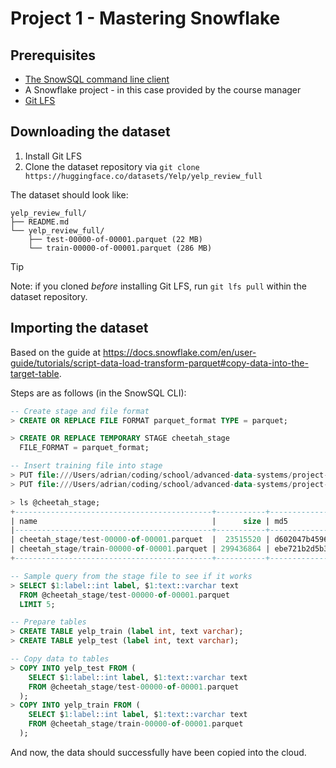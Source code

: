 # Project 1 - Mastering Snowflake

## Prerequisites

- [The SnowSQL command line client](https://docs.snowflake.com/en/user-guide/snowsql-install-config#installing-snowsql-on-macos-using-homebrew-cask)
- A Snowflake project - in this case provided by the course manager
- [Git LFS](https://git-lfs.com/)

## Downloading the dataset

1. Install Git LFS
2. Clone the dataset repository via `git clone https://huggingface.co/datasets/Yelp/yelp_review_full`

The dataset should look like:

```text
yelp_review_full/
├── README.md
└── yelp_review_full/
    ├── test-00000-of-00001.parquet (22 MB)
    └── train-00000-of-00001.parquet (286 MB)
```

> [!TIP]
> Note: if you cloned *before* installing Git LFS, run `git lfs pull` within the dataset repository.

## Importing the dataset

Based on the guide at <https://docs.snowflake.com/en/user-guide/tutorials/script-data-load-transform-parquet#copy-data-into-the-target-table>.

Steps are as follows (in the SnowSQL CLI):

```sql
-- Create stage and file format
> CREATE OR REPLACE FILE FORMAT parquet_format TYPE = parquet;

> CREATE OR REPLACE TEMPORARY STAGE cheetah_stage
  FILE_FORMAT = parquet_format;

-- Insert training file into stage
> PUT file:///Users/adrian/coding/school/advanced-data-systems/project-1/yelp_review_full/yelp_review_full/train-00000-of-00001.parquet
> PUT file:///Users/adrian/coding/school/advanced-data-systems/project-1/yelp_review_full/yelp_review_full/test-00000-of-00001.parquet

> ls @cheetah_stage;
+--------------------------------------------+-----------+-------------------------------------+-------------------------------+
| name                                       |      size | md5                                 | last_modified                 |
|--------------------------------------------+-----------+-------------------------------------+-------------------------------|
| cheetah_stage/test-00000-of-00001.parquet  |  23515520 | d602047b459657fc79414d41e577913d    | Mon, 26 Aug 2024 11:41:44 GMT |
| cheetah_stage/train-00000-of-00001.parquet | 299436864 | ebe721b2d5b30c06d79d07a4fe2f1897-36 | Mon, 26 Aug 2024 11:40:42 GMT |
+--------------------------------------------+-----------+-------------------------------------+-------------------------------+

-- Sample query from the stage file to see if it works
> SELECT $1:label::int label, $1:text::varchar text
  FROM @cheetah_stage/test-00000-of-00001.parquet
  LIMIT 5;

-- Prepare tables
> CREATE TABLE yelp_train (label int, text varchar);
> CREATE TABLE yelp_test (label int, text varchar);

-- Copy data to tables
> COPY INTO yelp_test FROM (
    SELECT $1:label::int label, $1:text::varchar text
    FROM @cheetah_stage/test-00000-of-00001.parquet
  );
> COPY INTO yelp_train FROM (
    SELECT $1:label::int label, $1:text::varchar text
    FROM @cheetah_stage/train-00000-of-00001.parquet
  );
```

And now, the data should successfully have been copied into the cloud.
